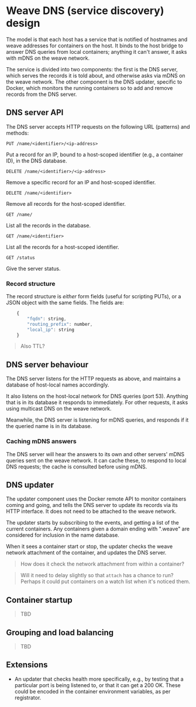 # Weave DNS (service discovery) design

The model is that each host has a service that is notified of
hostnames and weave addresses for containers on the host. It binds to
the host bridge to answer DNS queries from local containers; anything
it can't answer, it asks with mDNS on the weave network.

The service is divided into two components: the first is the DNS
server, which serves the records it is told about, and otherwise asks
via mDNS on the weave network. The other component is the DNS updater,
specific to Docker, which monitors the running containers so to add
and remove records from the DNS server.

## DNS server API

The DNS server accepts HTTP requests on the following URL (patterns)
and methods:

`PUT /name/<identifier>/<ip-address>`

Put a record for an IP, bound to a host-scoped identifier (e.g., a
container ID), in the DNS database.

`DELETE /name/<identifier>/<ip-address>`

Remove a specific record for an IP and host-scoped identifier.

`DELETE /name/<identifier>`

Remove all records for the host-scoped identifier.

`GET /name/`

List all the records in the database.

`GET /name/<identifier>`

List all the records for a host-scoped identifier.

`GET /status`

Give the server status.

### Record structure

The record structure is *either* form fields (useful for scripting
PUTs), or a JSON object with the same fields. The fields are:

```js
    {
        "fqdn": string,
        "routing_prefix": number,
        "local_ip": string
    }
```

> Also TTL?

## DNS server behaviour

The DNS server listens for the HTTP requests as above, and maintains a
database of host-local names accordingly.

It also listens on the host-local network for DNS queries (port
53). Anything that is in its database it responds to immediately. For
other requests, it asks using multicast DNS on the weave network.

Meanwhile, the DNS server is listening for mDNS queries, and responds
if it the queried name is in its database.

### Caching mDNS answers

The DNS server will hear the answers to its own and other servers'
mDNS queries sent on the weave network. It can cache these, to respond
to local DNS requests; the cache is consulted before using mDNS.

## DNS updater

The updater component uses the Docker remote API to monitor containers
coming and going, and tells the DNS server to update its records via
its HTTP interface. It does not need to be attached to the weave
network.

The updater starts by subscribing to the events, and getting a list of
the current containers. Any containers given a domain ending with
".weave" are considered for inclusion in the name database.

When it sees a container start or stop, the updater checks the weave
network attachment of the container, and updates the DNS server.

> How does it check the network attachment from within a container?

> Will it need to delay slightly so that `attach` has a chance to run?
> Perhaps it could put containers on a watch list when it's noticed
> them.

## Container startup

> TBD

## Grouping and load balancing

> TBD

## Extensions

 * An updater that checks health more specifically, e.g., by testing
   that a particular port is being listened to, or that it can get a
   200 OK. These could be encoded in the container environment
   variables, as per registrator.

